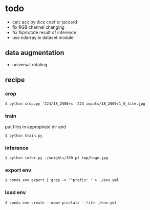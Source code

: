 # todo

- calc acc by dice coef or jaccard
- fix RGB channel changing
- fix flip/rotate result of inference
- use ndarray in dataset module

## data augmentation

- universal rotating

## recipe

### crop

```
$ python crop.py '224/18_2500/x' 224 inputs/18_2500/1_0_tile.jpg
```

### train

put files in appropriate dir and

```
$ python train.py
```

### inference

```
$ python infer.py ./weights/100.pt tmp/hoge.jpg
```

### export env

```
$ conda env export | grep -v "^prefix: " > ./env.yml
```

### load env

```
$ conda env create --name prostate --file ./env.yml
```


